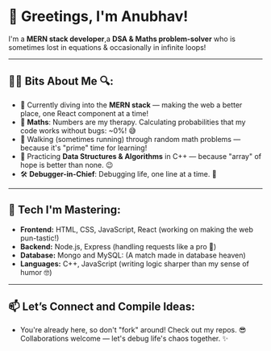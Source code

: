 # 👋 Greetings, I'm Anubhav!

I'm a **MERN stack developer**,a **DSA & Maths problem-solver** who is sometimes lost in equations & occasionally in infinite loops!

---

## 🧑‍💻 Bits About Me 🔍:
- 🚀 Currently diving into the **MERN stack** — making the web a better place, one React component at a time!
- 🧮 **Maths**: Numbers are my therapy. Calculating probabilities that my code works without bugs: ~0%! 😅
- 🏃 Walking (sometimes running) through random math problems — because it's "prime" time for learning!
- 🧩 Practicing **Data Structures & Algorithms** in C++ — because "array" of hope is better than none. 😉
- 🛠️ **Debugger-in-Chief**: Debugging life, one line at a time. 🐛
---

## 🔧 Tech I'm Mastering:
- **Frontend:** HTML, CSS, JavaScript, React (working on making the web pun-tastic!)
- **Backend:** Node.js, Express (handling requests like a pro 🚦)
- **Database:** Mongo and MySQL: (A match made in database heaven)
- **Languages:** C++, JavaScript (writing logic sharper than my sense of humor 🤓)

---

## 📫 Let’s Connect and Compile Ideas:
- You're already here, so don't "fork" around! Check out my repos. 😎 Collaborations welcome — let's debug life's chaos together. ✨
